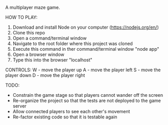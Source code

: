 A multiplayer maze game.

HOW TO PLAY:
1. Download and install Node on your computer (https://nodejs.org/en/)
2. Clone this repo
3. Open a command/terminal window
4. Navigate to the root folder where this project was cloned
5. Execute this command in ther command/terminal window "node app"
6. Open a browser window
7. Type this into the browser "localhost"

CONTROLS:
W - move the player up
A - move the player left
S - move the player down
D - move the player right

TODO:
- Constrain the game stage so that players cannot wander off the screen
- Re-organize the project so that the tests are not deployed to the game server
- Allow connected players to see each other's movement
- Re-factor existing code so that it is testable again